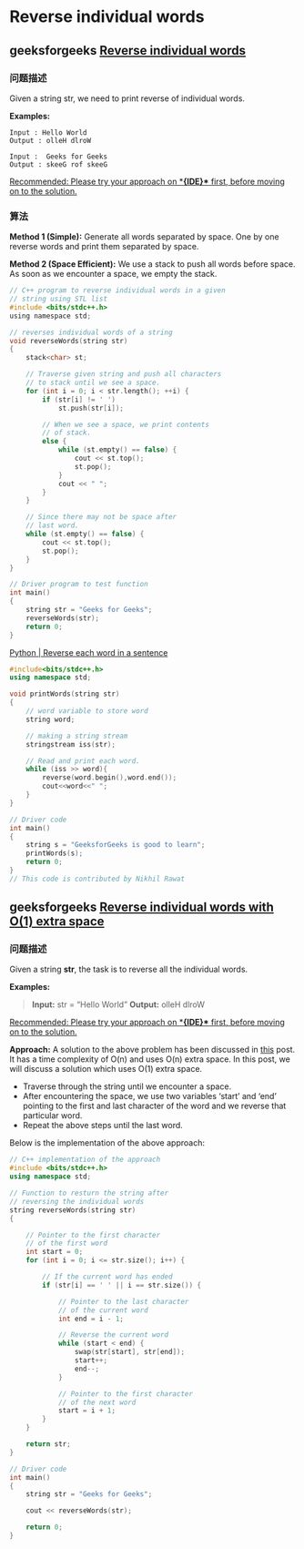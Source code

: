 # Reverse individual words



## geeksforgeeks [Reverse individual words](https://www.geeksforgeeks.org/reverse-individual-words/)

### 问题描述

 Given a string str, we need to print reverse of individual words. 

**Examples:**

```
Input : Hello World
Output : olleH dlroW
 
Input :  Geeks for Geeks
Output : skeeG rof skeeG
```

[Recommended: Please try your approach on ***{IDE}\*** first, before moving on to the solution.](https://ide.geeksforgeeks.org/)

### 算法

**Method 1 (Simple):** Generate all words separated by space. One by one reverse words and print them separated by space.

**Method 2 (Space Efficient):** We use a stack to push all words before space. As soon as we encounter a space, we empty the stack.

```c
// C++ program to reverse individual words in a given 
// string using STL list 
#include <bits/stdc++.h> 
using namespace std; 

// reverses individual words of a string 
void reverseWords(string str) 
{ 
	stack<char> st; 

	// Traverse given string and push all characters 
	// to stack until we see a space. 
	for (int i = 0; i < str.length(); ++i) { 
		if (str[i] != ' ') 
			st.push(str[i]); 

		// When we see a space, we print contents 
		// of stack. 
		else { 
			while (st.empty() == false) { 
				cout << st.top(); 
				st.pop(); 
			} 
			cout << " "; 
		} 
	} 

	// Since there may not be space after 
	// last word. 
	while (st.empty() == false) { 
		cout << st.top(); 
		st.pop(); 
	} 
} 

// Driver program to test function 
int main() 
{ 
	string str = "Geeks for Geeks"; 
	reverseWords(str); 
	return 0; 
} 

```

 [Python | Reverse each word in a sentence](https://www.geeksforgeeks.org/python-reverse-word-sentence/) 

```c++
#include<bits/stdc++.h> 
using namespace std; 

void printWords(string str) 
{ 
	// word variable to store word 
	string word; 

	// making a string stream 
	stringstream iss(str); 

	// Read and print each word. 
	while (iss >> word){ 
		reverse(word.begin(),word.end()); 
		cout<<word<<" "; 
	} 
} 

// Driver code 
int main() 
{ 
	string s = "GeeksforGeeks is good to learn"; 
	printWords(s); 
	return 0; 
} 
// This code is contributed by Nikhil Rawat 

```



## geeksforgeeks [Reverse individual words with O(1) extra space](https://www.geeksforgeeks.org/reverse-individual-words-with-o1-extra-space/)

### 问题描述

 Given a string **str**, the task is to reverse all the individual words. 

**Examples:**

> **Input:** str = “Hello World”
> **Output:** olleH dlroW

[Recommended: Please try your approach on ***{IDE}\*** first, before moving on to the solution.](https://ide.geeksforgeeks.org/)

**Approach:** A solution to the above problem has been discussed in [this](https://www.geeksforgeeks.org/reverse-individual-words/) post. It has a time complexity of O(n) and uses O(n) extra space. In this post, we will discuss a solution which uses O(1) extra space.

- Traverse through the string until we encounter a space.
- After encountering the space, we use two variables ‘start’ and ‘end’ pointing to the first and last character of the word and we reverse that particular word.
- Repeat the above steps until the last word.

 Below is the implementation of the above approach: 

```c++
// C++ implementation of the approach 
#include <bits/stdc++.h> 
using namespace std; 

// Function to resturn the string after 
// reversing the individual words 
string reverseWords(string str) 
{ 

	// Pointer to the first character 
	// of the first word 
	int start = 0; 
	for (int i = 0; i <= str.size(); i++) { 

		// If the current word has ended 
		if (str[i] == ' ' || i == str.size()) { 

			// Pointer to the last character 
			// of the current word 
			int end = i - 1; 

			// Reverse the current word 
			while (start < end) { 
				swap(str[start], str[end]); 
				start++; 
				end--; 
			} 

			// Pointer to the first character 
			// of the next word 
			start = i + 1; 
		} 
	} 

	return str; 
} 

// Driver code 
int main() 
{ 
	string str = "Geeks for Geeks"; 

	cout << reverseWords(str); 

	return 0; 
} 

```

